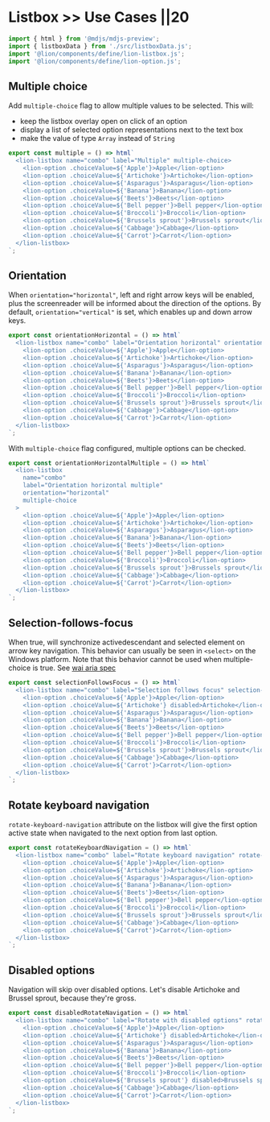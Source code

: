 # Listbox >> Use Cases ||20

```js script
import { html } from '@mdjs/mdjs-preview';
import { listboxData } from './src/listboxData.js';
import '@lion/components/define/lion-listbox.js';
import '@lion/components/define/lion-option.js';
```

## Multiple choice

Add `multiple-choice` flag to allow multiple values to be selected.
This will:

- keep the listbox overlay open on click of an option
- display a list of selected option representations next to the text box
- make the value of type `Array` instead of `String`

```js preview-story
export const multiple = () => html`
  <lion-listbox name="combo" label="Multiple" multiple-choice>
    <lion-option .choiceValue=${'Apple'}>Apple</lion-option>
    <lion-option .choiceValue=${'Artichoke'}>Artichoke</lion-option>
    <lion-option .choiceValue=${'Asparagus'}>Asparagus</lion-option>
    <lion-option .choiceValue=${'Banana'}>Banana</lion-option>
    <lion-option .choiceValue=${'Beets'}>Beets</lion-option>
    <lion-option .choiceValue=${'Bell pepper'}>Bell pepper</lion-option>
    <lion-option .choiceValue=${'Broccoli'}>Broccoli</lion-option>
    <lion-option .choiceValue=${'Brussels sprout'}>Brussels sprout</lion-option>
    <lion-option .choiceValue=${'Cabbage'}>Cabbage</lion-option>
    <lion-option .choiceValue=${'Carrot'}>Carrot</lion-option>
  </lion-listbox>
`;
```

## Orientation

When `orientation="horizontal"`, left and right arrow keys will be enabled, plus the screenreader
will be informed about the direction of the options.
By default, `orientation="vertical"` is set, which enables up and down arrow keys.

```js preview-story
export const orientationHorizontal = () => html`
  <lion-listbox name="combo" label="Orientation horizontal" orientation="horizontal">
    <lion-option .choiceValue=${'Apple'}>Apple</lion-option>
    <lion-option .choiceValue=${'Artichoke'}>Artichoke</lion-option>
    <lion-option .choiceValue=${'Asparagus'}>Asparagus</lion-option>
    <lion-option .choiceValue=${'Banana'}>Banana</lion-option>
    <lion-option .choiceValue=${'Beets'}>Beets</lion-option>
    <lion-option .choiceValue=${'Bell pepper'}>Bell pepper</lion-option>
    <lion-option .choiceValue=${'Broccoli'}>Broccoli</lion-option>
    <lion-option .choiceValue=${'Brussels sprout'}>Brussels sprout</lion-option>
    <lion-option .choiceValue=${'Cabbage'}>Cabbage</lion-option>
    <lion-option .choiceValue=${'Carrot'}>Carrot</lion-option>
  </lion-listbox>
`;
```

With `multiple-choice` flag configured, multiple options can be checked.

```js preview-story
export const orientationHorizontalMultiple = () => html`
  <lion-listbox
    name="combo"
    label="Orientation horizontal multiple"
    orientation="horizontal"
    multiple-choice
  >
    <lion-option .choiceValue=${'Apple'}>Apple</lion-option>
    <lion-option .choiceValue=${'Artichoke'}>Artichoke</lion-option>
    <lion-option .choiceValue=${'Asparagus'}>Asparagus</lion-option>
    <lion-option .choiceValue=${'Banana'}>Banana</lion-option>
    <lion-option .choiceValue=${'Beets'}>Beets</lion-option>
    <lion-option .choiceValue=${'Bell pepper'}>Bell pepper</lion-option>
    <lion-option .choiceValue=${'Broccoli'}>Broccoli</lion-option>
    <lion-option .choiceValue=${'Brussels sprout'}>Brussels sprout</lion-option>
    <lion-option .choiceValue=${'Cabbage'}>Cabbage</lion-option>
    <lion-option .choiceValue=${'Carrot'}>Carrot</lion-option>
  </lion-listbox>
`;
```

## Selection-follows-focus

When true, will synchronize activedescendant and selected element on arrow key navigation.
This behavior can usually be seen in `<select>` on the Windows platform.
Note that this behavior cannot be used when multiple-choice is true.
See [wai aria spec](https://www.w3.org/TR/wai-aria-practices/#kbd_selection_follows_focus)

```js preview-story
export const selectionFollowsFocus = () => html`
  <lion-listbox name="combo" label="Selection follows focus" selection-follows-focus>
    <lion-option .choiceValue=${'Apple'}>Apple</lion-option>
    <lion-option .choiceValue=${'Artichoke'} disabled>Artichoke</lion-option>
    <lion-option .choiceValue=${'Asparagus'}>Asparagus</lion-option>
    <lion-option .choiceValue=${'Banana'}>Banana</lion-option>
    <lion-option .choiceValue=${'Beets'}>Beets</lion-option>
    <lion-option .choiceValue=${'Bell pepper'}>Bell pepper</lion-option>
    <lion-option .choiceValue=${'Broccoli'}>Broccoli</lion-option>
    <lion-option .choiceValue=${'Brussels sprout'}>Brussels sprout</lion-option>
    <lion-option .choiceValue=${'Cabbage'}>Cabbage</lion-option>
    <lion-option .choiceValue=${'Carrot'}>Carrot</lion-option>
  </lion-listbox>
`;
```

## Rotate keyboard navigation

`rotate-keyboard-navigation` attribute on the listbox will give the first option active state when navigated to the next option from last option.

```js preview-story
export const rotateKeyboardNavigation = () => html`
  <lion-listbox name="combo" label="Rotate keyboard navigation" rotate-keyboard-navigation>
    <lion-option .choiceValue=${'Apple'}>Apple</lion-option>
    <lion-option .choiceValue=${'Artichoke'}>Artichoke</lion-option>
    <lion-option .choiceValue=${'Asparagus'}>Asparagus</lion-option>
    <lion-option .choiceValue=${'Banana'}>Banana</lion-option>
    <lion-option .choiceValue=${'Beets'}>Beets</lion-option>
    <lion-option .choiceValue=${'Bell pepper'}>Bell pepper</lion-option>
    <lion-option .choiceValue=${'Broccoli'}>Broccoli</lion-option>
    <lion-option .choiceValue=${'Brussels sprout'}>Brussels sprout</lion-option>
    <lion-option .choiceValue=${'Cabbage'}>Cabbage</lion-option>
    <lion-option .choiceValue=${'Carrot'}>Carrot</lion-option>
  </lion-listbox>
`;
```

## Disabled options

Navigation will skip over disabled options. Let's disable Artichoke and Brussel sprout, because they're gross.

```js preview-story
export const disabledRotateNavigation = () => html`
  <lion-listbox name="combo" label="Rotate with disabled options" rotate-keyboard-navigation>
    <lion-option .choiceValue=${'Apple'}>Apple</lion-option>
    <lion-option .choiceValue=${'Artichoke'} disabled>Artichoke</lion-option>
    <lion-option .choiceValue=${'Asparagus'}>Asparagus</lion-option>
    <lion-option .choiceValue=${'Banana'}>Banana</lion-option>
    <lion-option .choiceValue=${'Beets'}>Beets</lion-option>
    <lion-option .choiceValue=${'Bell pepper'}>Bell pepper</lion-option>
    <lion-option .choiceValue=${'Broccoli'}>Broccoli</lion-option>
    <lion-option .choiceValue=${'Brussels sprout'} disabled>Brussels sprout</lion-option>
    <lion-option .choiceValue=${'Cabbage'}>Cabbage</lion-option>
    <lion-option .choiceValue=${'Carrot'}>Carrot</lion-option>
  </lion-listbox>
`;
```
